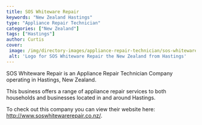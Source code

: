 ```yaml
---
title: SOS Whiteware Repair
keywords: "New Zealand Hastings"
type: "Appliance Repair Technician"
categories: ["New Zealand"]
tags: ["Hastings"]
author: Curtis
cover: 
 image: /img/directory-images/appliance-repair-technician/sos-whiteware-repair.webp
 alt: 'Logo for SOS Whiteware Repair the New Zealand from Hastings'
---
```


SOS Whiteware Repair is an Appliance Repair Technician Company operating in Hastings, New Zealand.

This business offers a range of appliance repair services to both households and businesses located in and around Hastings.



To check out this company you can view their website here: http://www.soswhitewarerepair.co.nz/.
